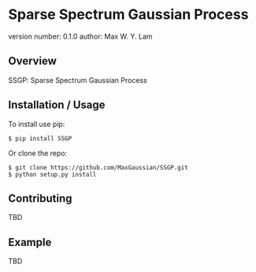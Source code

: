 Sparse Spectrum Gaussian Process
===============================

version number: 0.1.0
author: Max W. Y. Lam

Overview
--------

SSGP: Sparse Spectrum Gaussian Process

Installation / Usage
--------------------

To install use pip:

    $ pip install SSGP


Or clone the repo:

    $ git clone https://github.com/MaxGaussian/SSGP.git
    $ python setup.py install
    
Contributing
------------

TBD

Example
-------

TBD